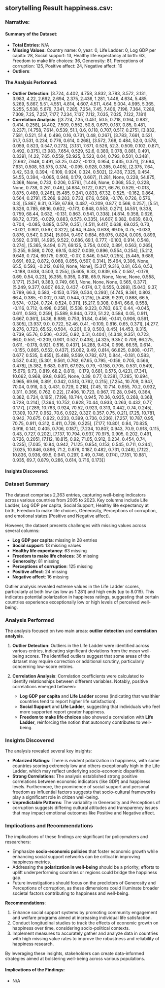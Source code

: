 ## storytelling Result happiness.csv:

### Narrative:

#### Summary of the Dataset:
- **Total Entries**: N/A
- **Missing Values**: Country name: 0, year: 0, Life Ladder: 0, Log GDP per capita: 28, Social support: 13, Healthy life expectancy at birth: 63, Freedom to make life choices: 36, Generosity: 81, Perceptions of corruption: 125, Positive affect: 24, Negative affect: 16
- **Outliers**: 

#### The Analysis Performed:
- **Outlier Detection**: [3.724, 4.402, 4.758, 3.832, 3.783, 3.572, 3.131, 3.983, 4.22, 2.662, 2.694, 2.375, 2.436, 1.281, 1.446, 4.634, 5.485, 5.269, 5.867, 5.51, 4.551, 4.814, 4.607, 4.511, 4.64, 5.004, 4.995, 5.365, 5.255, 5.538, 5.679, 7.341, 7.285, 7.254, 7.45, 7.406, 7.196, 7.364, 7.289, 7.309, 7.25, 7.257, 7.177, 7.234, 7.137, 7.112, 7.035, 7.025, 7.122, 7.181]
- **Correlation Analysis**: [[3.724, 7.35, 0.451, 50.5, 0.718, 0.164, 0.882, 0.414, 0.258], [4.402, 7.509, 0.552, 50.8, 0.679, 0.187, 0.85, 0.481, 0.237], [4.758, 7.614, 0.539, 51.1, 0.6, 0.118, 0.707, 0.517, 0.275], [3.832, 7.581, 0.521, 51.4, 0.496, 0.16, 0.731, 0.48, 0.267], [3.783, 7.661, 0.521, 51.7, 0.531, 0.234, 0.776, 0.614, 0.268], [3.572, 7.68, 0.484, 52.0, 0.578, 0.059, 0.823, 0.547, 0.273], [3.131, 7.671, 0.526, 52.3, 0.509, 0.102, 0.871, 0.492, 0.375], [3.983, 7.654, 0.529, 52.6, 0.389, 0.078, 0.881, 0.491, 0.339], [4.22, 7.65, 0.559, 52.925, 0.523, 0.04, 0.793, 0.501, 0.348], [2.662, 7.648, 0.491, 53.25, 0.427, -0.123, 0.954, 0.435, 0.371], [2.694, 7.631, 0.508, 53.575, 0.374, -0.095, 0.928, 0.385, 0.405], [2.375, 7.64, 0.42, 53.9, 0.394, -0.109, 0.924, 0.324, 0.502], [2.436, 7.325, 0.454, 54.55, 0.394, -0.085, 0.946, 0.179, 0.607], [1.281, None, 0.228, 54.875, 0.368, None, 0.733, 0.206, 0.576], [1.446, None, 0.368, 55.2, 0.228, None, 0.738, 0.261, 0.46], [4.634, 9.122, 0.821, 66.76, 0.529, -0.013, 0.875, 0.489, 0.246], [5.485, 9.241, 0.833, 67.32, 0.525, -0.162, 0.864, 0.564, 0.279], [5.269, 9.283, 0.733, 67.6, 0.569, -0.176, 0.726, 0.576, 0.3], [5.867, 9.31, 0.759, 67.88, 0.487, -0.209, 0.877, 0.566, 0.257], [5.51, 9.326, 0.785, 68.16, 0.602, -0.173, 0.848, 0.553, 0.271], [4.551, 9.338, 0.759, 68.44, 0.632, -0.131, 0.863, 0.541, 0.338], [4.814, 9.358, 0.626, 68.72, 0.735, -0.029, 0.883, 0.573, 0.335], [4.607, 9.382, 0.639, 69.0, 0.704, -0.085, 0.885, 0.579, 0.35], [4.511, 9.417, 0.638, 69.025, 0.73, -0.021, 0.901, 0.567, 0.322], [4.64, 9.455, 0.638, 69.05, 0.75, -0.033, 0.876, 0.547, 0.334], [5.004, 9.497, 0.684, 69.075, 0.824, 0.005, 0.899, 0.592, 0.319], [4.995, 9.522, 0.686, 69.1, 0.777, -0.103, 0.914, 0.548, 0.274], [5.365, 9.494, 0.71, 69.125, 0.754, 0.002, 0.891, 0.563, 0.265], [5.255, 9.588, 0.702, 69.15, 0.827, 0.039, 0.896, 0.554, 0.254], [5.212, 9.649, 0.724, 69.175, 0.802, -0.07, 0.846, 0.547, 0.255], [5.445, 9.689, 0.691, 69.2, 0.872, 0.068, 0.855, 0.597, 0.314], [5.464, 9.306, None, 65.5, 0.593, -0.212, 0.618, None, None], [5.317, 9.316, 0.81, 65.6, 0.53, -0.188, 0.638, 0.503, 0.255], [5.605, 9.33, 0.839, 65.7, 0.587, -0.179, 0.69, 0.54, 0.23], [6.355, 9.355, 0.818, 65.9, None, None, None, 0.558, 0.177], [5.341, 9.383, 0.749, 66.1, None, None, None, 0.565, 0.377], [5.249, 9.377, 0.807, 66.2, 0.437, -0.174, 0.7, 0.555, 0.289], [5.043, 9.37, 0.799, 66.3, 0.583, -0.153, 0.759, 0.534, 0.293], [4.745, 9.361, 0.803, 66.4, 0.385, -0.002, 0.741, 0.544, 0.215], [5.438, 9.291, 0.868, 66.5, 0.574, -0.124, 0.724, 0.524, 0.311], [5.217, 9.308, 0.841, 66.6, 0.558, -0.116, 0.712, 0.498, 0.258], [5.538, 9.323, 0.783, 66.7, 0.44, -0.045, 0.611, 0.583, 0.259], [5.589, 8.944, 0.723, 51.22, 0.584, 0.05, 0.911, 0.667, 0.361], [4.36, 8.989, 0.753, 51.84, 0.456, -0.141, 0.906, 0.591, 0.305], [3.937, 9.0, 0.722, 52.46, 0.41, -0.109, 0.816, 0.65, 0.371], [4.277, 9.276, 0.723, 65.52, 0.504, -0.201, 0.9, 0.503, 0.45], [4.453, 9.315, 0.739, 65.76, 0.506, -0.225, 0.92, 0.51, 0.404], [4.348, 9.351, 0.723, 66.0, 0.551, -0.209, 0.901, 0.527, 0.438], [4.325, 9.357, 0.709, 66.275, 0.611, -0.178, 0.921, 0.516, 0.437], [4.288, 9.434, 0.698, 66.55, 0.614, -0.155, 0.865, 0.552, 0.437], [5.062, 9.49, 0.814, 66.825, 0.808, -0.171, 0.677, 0.535, 0.455], [5.488, 9.569, 0.782, 67.1, 0.844, -0.181, 0.583, 0.537, 0.43], [5.301, 9.561, 0.762, 67.65, 0.795, -0.159, 0.705, 0.566, 0.478], [5.382, 9.683, 0.811, 67.925, 0.79, -0.158, 0.705, 0.531, 0.549], [5.679, 9.73, 0.819, 68.2, 0.819, -0.179, 0.681, 0.575, 0.423], [7.341, 10.662, 0.968, 69.8, 0.935, None, 0.39, 0.77, 0.238], [7.285, 10.694, 0.965, 69.96, 0.891, 0.342, 0.513, 0.762, 0.215], [7.254, 10.709, 0.947, 70.04, 0.916, 0.3, 0.431, 0.729, 0.218], [7.45, 10.714, 0.955, 70.2, 0.932, 0.311, 0.366, 0.762, 0.22], [7.406, 10.723, 0.967, 70.28, 0.945, 0.364, 0.382, 0.724, 0.195], [7.196, 10.744, 0.945, 70.36, 0.935, 0.268, 0.368, 0.728, 0.214], [7.364, 10.752, 0.928, 70.44, 0.933, 0.263, 0.432, 0.77, 0.177], [7.289, 10.763, 0.924, 70.52, 0.923, 0.313, 0.442, 0.74, 0.245], [7.309, 10.77, 0.952, 70.6, 0.922, 0.327, 0.357, 0.75, 0.21], [7.25, 10.781, 0.942, 70.675, 0.922, 0.233, 0.399, 0.736, 0.236], [7.257, 10.787, 0.95, 70.75, 0.911, 0.312, 0.411, 0.728, 0.225], [7.177, 10.801, 0.94, 70.825, 0.916, 0.141, 0.405, 0.706, 0.187], [7.234, 10.807, 0.943, 70.9, 0.918, 0.115, 0.43, 0.727, 0.202], [7.137, 10.794, 0.937, 70.975, 0.905, 0.202, 0.491, 0.726, 0.205], [7.112, 10.815, 0.92, 71.05, 0.912, 0.234, 0.454, 0.74, 0.235], [7.035, 10.84, 0.942, 71.125, 0.854, 0.153, 0.545, 0.711, 0.244], [7.025, 10.846, 0.896, 71.2, 0.876, 0.187, 0.482, 0.731, 0.248], [7.122, 10.836, 0.936, 69.5, 0.941, 0.297, 0.49, 0.746, 0.174], [7.181, 10.881, 0.935, 69.7, 0.879, 0.286, 0.614, 0.716, 0.173]]

#### Insights Discovered:
### Dataset Summary

The dataset comprises 2,363 entries, capturing well-being indicators across various countries from 2005 to 2023. Key columns include Life Ladder, Log GDP per capita, Social Support, Healthy life expectancy at birth, Freedom to make life choices, Generosity, Perceptions of corruption, and emotional states (Positive and Negative affect). 

However, the dataset presents challenges with missing values across several columns:
- **Log GDP per capita**: missing in 28 entries
- **Social support**: 13 missing values
- **Healthy life expectancy**: 63 missing
- **Freedom to make life choices**: 36 missing
- **Generosity**: 81 missing
- **Perceptions of corruption**: 125 missing
- **Positive affect**: 24 missing
- **Negative affect**: 16 missing

Outlier analysis revealed extreme values in the Life Ladder scores, particularly at both low (as low as 1.281) and high ends (up to 8.019). This indicates potential polarization in happiness ratings, suggesting that certain countries experience exceptionally low or high levels of perceived well-being.

### Analysis Performed

The analysis focused on two main areas: **outlier detection** and **correlation analysis**. 

1. **Outlier Detection**:
   Outliers in the Life Ladder were identified across various entries, indicating significant deviations from the mean well-being scores. The identified outliers suggest that some areas of the dataset may require correction or additional scrutiny, particularly concerning low-score entries.

2. **Correlation Analysis**:
   Correlation coefficients were calculated to identify relationships between different variables. Notably, positive correlations emerged between:
   - **Log GDP per capita** and **Life Ladder** scores (indicating that wealthier countries tend to report higher life satisfaction).
   - **Social Support** and **Life Ladder**, suggesting that individuals who feel more supported report greater happiness.
   - **Freedom to make life choices** also showed a correlation with **Life Ladder**, reinforcing the notion that autonomy contributes to well-being.

### Insights Discovered

The analysis revealed several key insights:
- **Polarized Ratings**: There is evident polarization in happiness, with some countries scoring extremely low and others exceptionally high in the Life Ladder, which may reflect underlying socio-economic disparities.
- **Strong Correlations**: The analysis established strong positive correlations between economic indicators (like GDP) and happiness levels. Furthermore, the prominence of social support and personal freedom as influential factors suggests that socio-cultural frameworks play a significant role in citizen well-being.
- **Unpredictable Patterns**: The variability in Generosity and Perceptions of corruption suggests differing cultural attitudes and transparency issues that may impact emotional outcomes like Positive and Negative affect.

### Implications and Recommendations

The implications of these findings are significant for policymakers and researchers:
- Emphasize **socio-economic policies** that foster economic growth while enhancing social support networks can be critical in improving happiness metrics. 
- Addressing the **polarization in well-being** should be a priority; efforts to uplift underperforming countries or regions could bridge the happiness gap.
- Future investigations should focus on the predictors of Generosity and Perceptions of corruption, as these dimensions could illuminate broader societal factors contributing to happiness and well-being.

**Recommendations**:
1. Enhance social support systems by promoting community engagement and welfare programs aimed at increasing individual life satisfaction.
2. Conduct longitudinal studies to track the effects of economic growth on happiness over time, considering socio-political contexts.
3. Implement measures to accurately gather and analyze data in countries with high missing value rates to improve the robustness and reliability of happiness research. 

By leveraging these insights, stakeholders can create data-informed strategies aimed at bolstering well-being across various populations.

#### Implications of the Findings:
- N/A



